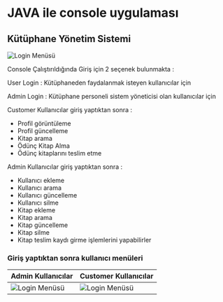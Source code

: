 # JAVA ile console uygulaması
## Kütüphane Yönetim Sistemi 


![Login Menüsü](loginmenu.png)

Console Çalıştırıldığında  Giriş için 2 seçenek bulunmakta :

User Login
: Kütüphaneden faydalanmak isteyen kullanıcılar için

Admin Login
: Kütüphane personeli sistem yöneticisi olan kullanıcılar için


Customer Kullanıcılar giriş yaptıktan sonra :
- Profil görüntüleme
- Profil güncelleme
- Kitap arama
- Ödünç Kitap Alma
- Ödünç kitaplarını teslim etme 

Admin Kullanıcılar giriş yaptıktan sonra :
- Kullanıcı ekleme
- Kullanıcı arama
- Kullanıcı güncelleme
- Kullanıcı silme
- Kitap ekleme
- Kitap arama
- Kitap güncelleme
- Kitap silme
- Kitap teslim kaydı girme işlemlerini yapabilirler

### Giriş yaptıktan sonra kullanıcı menüleri
| Admin Kullanıcılar | Customer Kullanıcılar |
| --------------- | ---------------- |
| ![Login Menüsü](adminmain.png) | ![Login Menüsü](usermain.png) |
